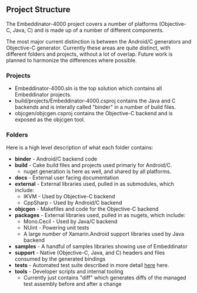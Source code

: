 ## Project Structure

The Embeddinator-4000 project covers a number of platforms (Objective-C, Java, C) and is made up of a number of different components.

The most major current distinction is between the Android/C generators and Objective-C generator. Currently these areas are quite distinct, with different folders and projects, without a lot of overlap. Future work is planned to harmonize the differences where possible.

### Projects

- Embeddinator-4000.sln is the top solution which contains all Embeddinator projects. 
- build/projects/Embeddinator-4000.csproj contains the Java and C backends and is interally called "binder" in a number of build files.
- objcgen/objcgen.csproj contains the Objective-C backend and is exposed as the objcgen tool.

### Folders

Here is a high level description of what each folder contains:

- **binder** - Android/C backend code
- **build** - Cake build files and projects used primariy for Android/C.
    - nuget generation is here as well, and shared by all platforms.
- **docs** - External user facing documentation
- **external** - External libraries used, pulled in as submodules, which include:
   - IKVM - Used by Objective-C backend
   - CppSharp - Used by Android/C backend 
- **objcgen** - Makefiles and code for the Objective-C backend
- **packages** - External libraries used, pulled in as nugets, which include:
   - Mono.Cecil - Used by Java/C backend
   - NUint - Powering unit tests
   - A large number of Xamarin.Android support libraries used by Java backend
- **samples** - A handful of samples libraries showing use of Embeddinator
- **support** - Native (Objective-C, Java, and C) headers and files consumed by the generated bindings
- **tests** - Automated test suite described in more detail [here](tests/Tests.md) here.
- **tools** - Developer scripts and internal tooling
   - Currently just contains "diff" which generates diffs of the managed test assembly before and after a change
